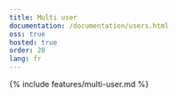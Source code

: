 ```yaml
---
title: Multi user
documentation: /documentation/users.html
oss: true
hosted: true
order: 20
lang: fr
---
```


{% include features/multi-user.md %}
